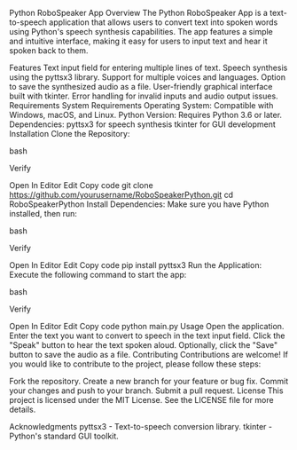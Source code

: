 Python RoboSpeaker App
Overview
The Python RoboSpeaker App is a text-to-speech application that allows users to convert text into spoken words using Python's speech synthesis capabilities. The app features a simple and intuitive interface, making it easy for users to input text and hear it spoken back to them.

Features
Text input field for entering multiple lines of text.
Speech synthesis using the pyttsx3 library.
Support for multiple voices and languages.
Option to save the synthesized audio as a file.
User-friendly graphical interface built with tkinter.
Error handling for invalid inputs and audio output issues.
Requirements
System Requirements
Operating System: Compatible with Windows, macOS, and Linux.
Python Version: Requires Python 3.6 or later.
Dependencies:
pyttsx3 for speech synthesis
tkinter for GUI development
Installation
Clone the Repository:

bash

Verify

Open In Editor
Edit
Copy code
git clone https://github.com/yourusername/RoboSpeakerPython.git
cd RoboSpeakerPython
Install Dependencies: Make sure you have Python installed, then run:

bash

Verify

Open In Editor
Edit
Copy code
pip install pyttsx3
Run the Application: Execute the following command to start the app:

bash

Verify

Open In Editor
Edit
Copy code
python main.py
Usage
Open the application.
Enter the text you want to convert to speech in the text input field.
Click the "Speak" button to hear the text spoken aloud.
Optionally, click the "Save" button to save the audio as a file.
Contributing
Contributions are welcome! If you would like to contribute to the project, please follow these steps:

Fork the repository.
Create a new branch for your feature or bug fix.
Commit your changes and push to your branch.
Submit a pull request.
License
This project is licensed under the MIT License. See the LICENSE file for more details.

Acknowledgments
pyttsx3 - Text-to-speech conversion library.
tkinter - Python's standard GUI toolkit.
